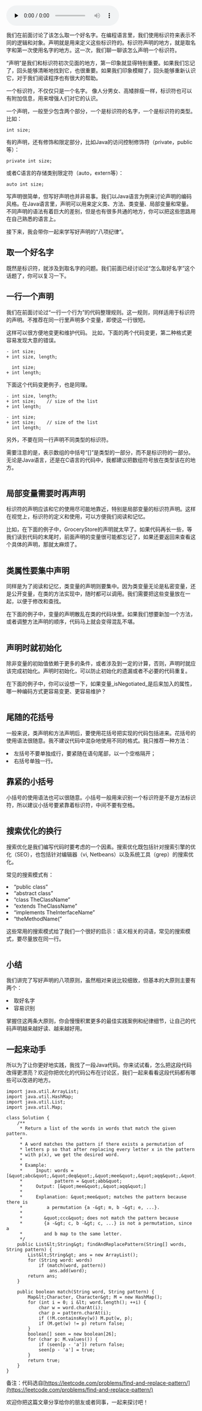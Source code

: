 <audio id="audio" title="08 | 写好声明的“八项纪律”" controls="" preload="none"><source id="mp3" src="https://static001.geekbang.org/resource/audio/0c/5d/0c7707731d88791ecbbd2685513c265d.mp3"></audio>

我们在前面讨论了该怎么取一个好名字。在编程语言里，我们使用标识符来表示不同的逻辑和对象。声明就是用来定义这些标识符的。标识符声明的地方，就是取名字和第一次使用名字的地方。这一次，我们聊一聊该怎么声明一个标识符。

“声明”是我们和标识符初次见面的地方，第一印象就显得特别重要。如果我们忘记了，回头能够清晰地找到它，也很重要。如果我们印象模糊了，回头能够重新认识它，对于我们阅读程序也有很大的帮助。

一个标识符，不仅仅只是一个名字。 像人分男女、高矮胖瘦一样，标识符也可以有附加信息，用来增强人们对它的认识。

一个声明，一般至少包含两个部分，一个是标识符的名字，一个是标识符的类型。 比如：

```
int size;

```

有的声明，还有修饰和限定部分，比如Java的访问控制修饰符（private，public等）：

```
private int size;

```

或者C语言的存储类别限定符（auto，extern等）：

```
auto int size;

```

写声明很简单，但写好声明也并非易事。我们以Java语言为例来讨论声明的编码风格。在Java语言里，声明可以用来定义类、方法、类变量、局部变量和常量。不同声明的语法有着巨大的差别，但是也有很多共通的地方，你可以把这些思路用在自己熟悉的语言上。

接下来，我会带你一起来学写好声明的“八项纪律”。

## 取一个好名字

既然是标识符，就涉及到取名字的问题。我们前面已经讨论过“怎么取好名字”这个话题了，你可以复习一下。

## 一行一个声明

我们在前面讨论过“一行一个行为”的代码整理规则。这一规则，同样适用于标识符的声明。不推荐在同一行里声明多个变量，即使这一行很短。

<img src="https://static001.geekbang.org/resource/image/42/7c/4228bf7f045d5962b6047035eea1247c.png" alt=""><br/>
这样可以很方便地变更和维护代码。 比如，下面的两个代码变更，第二种格式更容易发现大意的错误。

```
- int size;
+ int size, length;

```

```
  int size;
+ int length;

```

下面这个代码变更例子，也是同理。

```
- int size, length;
+ int size;    // size of the list
+ int length; 

```

```
- int size;
+ int size;    // size of the list
  int length;   

```

另外，不要在同一行声明不同类型的标识符。

<img src="https://static001.geekbang.org/resource/image/bb/fb/bb3ac2546108163f635308d9a61d5efb.png" alt=""><br/>
需要注意的是，表示数组的中括号“[]”是类型的一部分，而不是标识符的一部分。无论是Java语言，还是在C语言的代码中，我都建议把数组符号放在类型该在的地方。

<img src="https://static001.geekbang.org/resource/image/4e/1d/4e288c08c438de096b4fb82b7acdbf1d.png" alt="">

## 局部变量需要时再声明

标识符的声明应该和它的使用尽可能地靠近，特别是局部变量的标识符声明。这样在视觉上，标识符的定义和使用，可以方便我们阅读和记忆。

比如，在下面的例子中，GroceryStore的声明就太早了。如果代码再长一些，等我们读到代码的末尾时，前面声明的变量很可能都忘记了，如果还要返回来查看这个具体的声明，那就太麻烦了。

<img src="https://static001.geekbang.org/resource/image/f6/8a/f6cefda34bfb97302b6fa13fbb92508a.jpg" alt="">

## 类属性要集中声明

同样是为了阅读和记忆，类变量的声明则要集中。因为类变量无论是私密变量，还是公开变量，在类的方法实现中，随时都可以调用。我们需要把这些变量放在一起，以便于修改和查找。

在下面的例子中，变量的声明散乱在类的代码块里。如果我们想要新加一个方法，或者调整方法声明的顺序，代码马上就会变得混乱不堪。

<img src="https://static001.geekbang.org/resource/image/7e/d0/7ed641489967eee1fb1d865d04eefbd0.jpg" alt="">

## 声明时就初始化

除非变量的初始值依赖于更多的条件，或者涉及到一定的计算，否则，声明时就应该完成初始化。声明时初始化，可以防止初始化的遗漏或者不必要的代码重复。

在下面的例子中，你可以设想一下，如果变量_isNegotiated_是后来加入的属性，哪一种编码方式更容易变更、更容易维护？

<img src="https://static001.geekbang.org/resource/image/4d/43/4dfa095cb5cf497c3475492e3afdf443.png" alt="">

## 尾随的花括号

一般来说，类声明和方法声明后，要使用花括号把实现的代码包括进来。花括号的使用语法很随意。我不建议代码中混杂地使用不同的格式。我只推荐一种方法：

<li>
左括号不要单独成行，要紧随在语句尾部，以一个空格隔开；
</li>
<li>
右括号单独一行。
</li>

<img src="https://static001.geekbang.org/resource/image/a4/68/a4d1ff61709c798cb4c13f430a82f868.png" alt="">

## 靠紧的小括号

小括号的使用语法也可以很随意。小括号一般用来识别一个标识符是不是方法标识符，所以建议小括号要紧靠着标识符，中间不要有空格。

<img src="https://static001.geekbang.org/resource/image/ea/b9/ea7c2e84ea29dedb0495ffddf26ee9b9.png" alt="">

## 搜索优化的换行

搜索优化是我们编写代码时要考虑的一个因素。搜索优化既包括针对搜索引擎的优化（SEO），也包括针对编辑器（vi, Netbeans）以及系统工具（grep）的搜索优化。

常见的搜索模式有：

<li>
“public class”
</li>
<li>
“abstract class”
</li>
<li>
“class TheClassName”
</li>
<li>
“extends TheClassName”
</li>
<li>
“implements TheInterfaceName”
</li>
<li>
“theMethodName(”
</li>

这些常用的搜索模式给了我们一个很好的启示：语义相关的词语，常见的搜索模式，要尽量放在同一行。

<img src="https://static001.geekbang.org/resource/image/2f/d9/2f84dcbcb1a3c1080417d0cda402cad9.png" alt="">

## 小结

我们讲完了写好声明的八项原则，虽然相对来说比较细致，但基本的大原则主要有两个：

<li>
取好名字
</li>
<li>
容易识别
</li>

掌握住这两条大原则，你会慢慢积累更多的最佳实践案例和纪律细节，让自己的代码声明越来越好读、越来越好用。

## 一起来动手

所以为了让你更好地实践，我找了一段Java代码。你来试试看，怎么把这段代码改得更漂亮？欢迎你把优化的代码公布在讨论区，我们一起来看看这段代码都有哪些可以改进的地方。

```
import java.util.ArrayList;
import java.util.HashMap;
import java.util.List;
import java.util.Map;

class Solution {
    /**
     * Return a list of the words in words that match the given pattern.
     *
     * A word matches the pattern if there exists a permutation of
     * letters p so that after replacing every letter x in the pattern
     * with p(x), we get the desired word.
     *
     * Example:
     *     Input: words = [&quot;abc&quot;,&quot;deq&quot;,&quot;mee&quot;,&quot;aqq&quot;,&quot;dkd&quot;,&quot;ccc&quot;],
     *            pattern = &quot;abb&quot;
     *     Output: [&quot;mee&quot;,&quot;aqq&quot;]
     *
     *     Explanation: &quot;mee&quot; matches the pattern because there is
     *         a permutation {a -&gt; m, b -&gt; e, ...}.
     *
     *        &quot;ccc&quot; does not match the pattern because
     *        {a -&gt; c, b -&gt; c, ...} is not a permutation, since a
     *        and b map to the same letter.
     */
    public List&lt;String&gt; findAndReplacePattern(String[] words, String pattern) {
        List&lt;String&gt; ans = new ArrayList();
        for (String word: words)
            if (match(word, pattern))
                ans.add(word);
        return ans;
    }

    public boolean match(String word, String pattern) {
        Map&lt;Character, Character&gt; M = new HashMap();
        for (int i = 0; i &lt; word.length(); ++i) {
            char w = word.charAt(i);
            char p = pattern.charAt(i);
            if (!M.containsKey(w)) M.put(w, p);
            if (M.get(w) != p) return false;
        }
        boolean[] seen = new boolean[26];
        for (char p: M.values()) {
            if (seen[p - 'a']) return false;
            seen[p - 'a'] = true;
        }
        return true;
    }
}

```

备注：代码选自[https://leetcode.com/problems/find-and-replace-pattern/](https://leetcode.com/problems/find-and-replace-pattern/)

欢迎你把这篇文章分享给你的朋友或者同事，一起来探讨吧！

